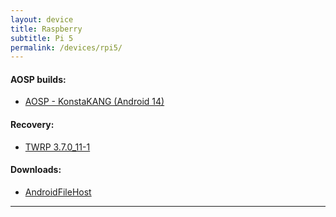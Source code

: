 ```yaml
---
layout: device
title: Raspberry
subtitle: Pi 5
permalink: /devices/rpi5/
---
```


#### AOSP builds:

- [AOSP - KonstaKANG (Android 14)](/devices/rpi5/AOSP14)

#### Recovery:

- [TWRP 3.7.0_11-1](/devices/rpi5/TWRP)

#### Downloads:

- [AndroidFileHost](https://androidfilehost.com/?w=files&flid=340541)

----
